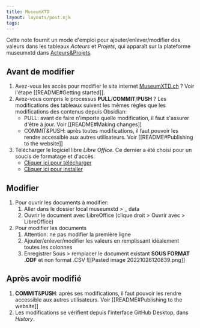 ```yaml
---
title: MuseumXTD
layout: layouts/post.njk
tags:
---
```


Cette note fournit un mode d'emploi pour ajouter/enlever/modifier des valeurs dans les tableaux *Acteurs* et *Projets*, qui apparaît sur la plateforme museumxtd dans [Acteurs&Projets](https://www.museumxtd.ch/tables/). 

## Avant de modifier
1. Avez-vous les accès pour modifier le site internet [MuseumXTD.ch](https://www.museumxtd.ch) ? Voir l'étape [[README#Getting started]]. 
2. Avez-vous compris le processus **PULL**/**COMMIT**/**PUSH** ? Les modifications des tableaux suivent les mêmes règles que les modifications des contenus depuis Obsidian: 
	- PULL: avant de faire n'importe quelle modification, il faut s'assurer d'être à jour. Voir [[README#Making changes]]
	- COMMIT&PUSH: après toutes modifications, il faut pouvoir les rendre accessible aux autres utilisateurs. Voir [[README#Publishing to the website]]
3. Télécharger le logiciel libre *Libre Office*. Ce dernier a été choisi pour un soucis de formatage et d'accès. 
	- [Cliquer ici pour télécharger](https://fr.libreoffice.org/download/telecharger-libreoffice/)
	- [Cliquer ici pour installer](https://fr.libreoffice.org/get-help/install-howto/)

## Modifier 
1. Pour ouvrir les documents à modifier:
	1. Aller dans le dossier local museumxtd > _ data
	2. Ouvrir le document avec LibreOffice (clique droit > Ouvrir avec > LibreOffice)
2. Pour modifier les documents
	1. Attention: ne pas modifier la première ligne
	2. Ajouter/enlever/modifier les valeurs en remplissant idéalement toutes les colonnes
	3. Enregistrer Sous > remplacer le document existant **SOUS FORMAT .ODF** et non format .CSV
	   ![[Pasted image 20221026120839.png]]

## Après avoir modifié
1.  **COMMIT**&**PUSH**: après ses modifications, il faut pouvoir les rendre accessible aux autres utilisateurs. Voir [[README#Publishing to the website]]
2. Les modifications se vérifient depuis l'interface GitHub Desktop, dans *History*. 